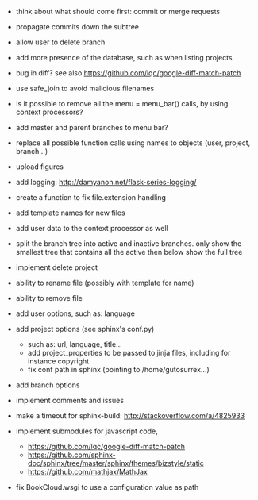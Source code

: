   - think about what should come first: commit or merge requests
  - propagate commits down the subtree
  - allow user to delete branch
  - add more presence of the database, such as when listing projects

  - bug in diff? see also https://github.com/lqc/google-diff-match-patch

  - use safe_join to avoid malicious filenames


  - is it possible to remove all the menu = menu_bar() calls, by using context processors?

  - add master and parent branches to menu bar?

  - replace all possible function calls using names to objects (user, project, branch...)
  - upload figures

  - add logging: http://damyanon.net/flask-series-logging/

  - create a function to fix file.extension handling
  - add template names for new files

  - add user data to the context processor as well

  - split the branch tree into active and inactive branches.
    only show the smallest tree that contains all the active
    then below show the full tree

  - implement delete project

  - ability to rename file (possibly with template for name)
  - ability to remove file


  - add user options, such as: language
  - add project options  (see sphinx's conf.py)
    - such as: url, language, title...
    - add project_properties to be passed to jinja files, including for instance copyright
    - fix conf path in sphinx (pointing to /home/gutosurrex...)
  - add branch options

  - implement comments and issues

  - make a timeout for sphinx-build: http://stackoverflow.com/a/4825933
  - implement submodules for javascript code,
    - https://github.com/lqc/google-diff-match-patch
    - https://github.com/sphinx-doc/sphinx/tree/master/sphinx/themes/bizstyle/static
    - https://github.com/mathjax/MathJax

  - fix BookCloud.wsgi to use a configuration value as path



